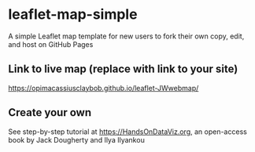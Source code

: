# leaflet-map-simple
A simple Leaflet map template for new users to fork their own copy, edit, and host on GitHub Pages

## Link to live map (replace with link to your site)
https://opimacassiusclaybob.github.io/leaflet-JWwebmap/

## Create your own
See step-by-step tutorial at https://HandsOnDataViz.org, an open-access book by Jack Dougherty and Ilya Ilyankou
